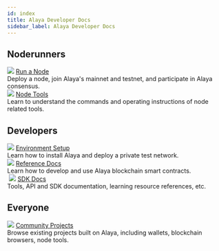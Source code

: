 ```yaml
---
id: index
title: Alaya Developer Docs
sidebar_label: Alaya Developer Docs
---
```


## Noderunners
<div class="card-wrap">
    <!-- <div class="homepage-card">
        <img src="/alaya-devdocs/img/Install_Node.svg">
        <a href="/alaya-devdocs/en/Install_Node" class="card-title">Install and Deploy a Node</a>
        <div class="card-description">
        Install, configure, and deploy a node.
        </div>
    </div>
    <div class="homepage-card">
        <img src="/alaya-devdocs/img/Join_Alaya_NetWork.svg">
        <a href="/alaya-devdocs/en/Join_Alaya_NetWork" class="card-title">Join the Alaya Network</a>
        <div class="card-description">
        How to join Alaya's mainnet and testnet.
        </div>
    </div>
    <div class="homepage-card">
        <img src="/alaya-devdocs/img/Become_Verification_Node.svg">
        <a href="/alaya-devdocs/en/Become_Verification_Node" class="card-title">Upgrade to Validator Node</a>
        <div class="card-description">
        Participate in Alaya consensus.
        </div>
    </div> -->
    <div class="homepage-card">
        <img src="/alaya-devdocs/img/Install_Node.svg">
        <a href="/alaya-devdocs/en/Install_Node" class="card-title">Run a Node</a>
        <div class="card-description">
        Deploy a node, join Alaya's mainnet and testnet, and participate in Alaya consensus.
        </div>
    </div>
    <div class="homepage-card">
        <img src="/alaya-devdocs/img/nodeTool.svg">
        <a href="/alaya-devdocs/en/MTool_Manual" class="card-title">Node Tools</a>
        <div class="card-description">
        Learn to understand the commands and operating instructions of node related tools.
        </div>
    </div>
</div>

## Developers
<div class="card-wrap">
    <div class="homepage-card">
        <img src="/alaya-devdocs/img/Set_Develop_Env.svg">
        <a href="/alaya-devdocs/en/Install_Alaya" class="card-title">Environment Setup</a>
        <div class="card-description">
        Learn how to install Alaya and deploy a private test network.
        </div>
    </div>
    <div class="homepage-card">
        <img src="/alaya-devdocs/img/Smart_Contract_Development.svg">
        <a href="/alaya-devdocs/en/EVM_Smart_Contract" class="card-title">Reference Docs</a>
        <div class="card-description">
        Learn how to develop and use Alaya blockchain smart contracts.
        </div>
    </div>
    <div class="homepage-card">
​        <img src="/alaya-devdocs/img/resdoc.svg">
        <a href="/alaya-devdocs/en/Java_SDK" class="card-title">SDK Docs</a>
        <div class="card-description">
        Tools, API and SDK documentation, learning resource references, etc.
        </div>
    </div>
</div>

## Everyone
<div class="card-wrap">
    <div class="homepage-card">
        <img src="/alaya-devdocs/img/community.svg">
        <a href="/alaya-devdocs/en/community" class="card-title">Community Projects</a>
        <div class="card-description">
        Browse existing projects built on Alaya, including wallets, blockchain browsers, node tools.
        </div>
    </div>
</div>